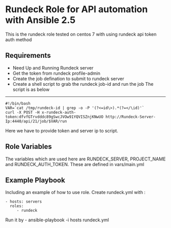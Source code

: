Rundeck Role for API automation with Ansible 2.5
=========================================

This is the rundeck role tested on centos 7 with using rundeck api token auth method

Requirements
------------

* Need Up and Running Rundeck server
* Get the token from rundeck profile-admin 
* Create the job defination to submit to rundeck server
* Create a shell script to grab the rundeck job-id and run the job 
The script is as below
--------------
    #!/bin/bash
    VAR=`cat /tmp/rundeck-id | grep -o -P '(?<=id\>).*(?=</\id)'`
    curl -X POST -H x-rundeck-auth-token:dfvfGTrvdddc89gSwcJVOw91YQVISZnjKNwUO http://Rundeck-Server-Ip:4440/api/21/job/$VAR/run

Here we have to provide token and server ip to script.

Role Variables
--------------

The variables which are used here are RUNDECK_SERVER, PROJECT_NAME and RUNDECK_AUTH_TOKEN. These are defined in vars/main.yml

Example Playbook
----------------

Including an example of how to use role. Create rundeck.yml with :

    - hosts: servers
      roles:
         - rundeck

Run it by  -  ansible-playbook -i hosts rundeck.yml

